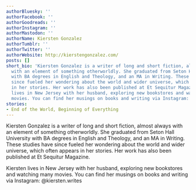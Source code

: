 ```yaml
---
authorBluesky: ''
authorFacebook: ''
authorGoodreads: ''
authorInstagram: ''
authorMastodon: ''
authorName: Kiersten Gonzalez
authorTumblr: ''
authorTwitter: ''
authorWebsite: http://kierstengonzalez.com/
posts: []
short_bio: 'Kiersten Gonzalez is a writer of long and short fiction, almost always
  with an element of something otherworldly. She graduated from Seton Hall University
  with BA degrees in English and Theology, and an MA in Writing. These studies have
  since fueled her wondering about the world and wider universe, which often appears
  in her stories. Her work has also been published at Et Sequitur Magazine. Kiersten
  lives in New Jersey with her husband, exploring new bookstores and watching many
  movies. You can find her musings on books and writing via Instagram: @kiersten.writes'
stories:
- End of the World, Beginning of Everything
---
```


Kiersten Gonzalez is a writer of long and short fiction, almost always with an element of something otherworldly. She graduated from Seton Hall University with BA degrees in English and Theology, and an MA in Writing. These studies have since fueled her wondering about the world and wider universe, which often appears in her stories. Her work has also been published at Et Sequitur Magazine.

Kiersten lives in New Jersey with her husband, exploring new bookstores and watching many movies. You can find her musings on books and writing via Instagram: @kiersten.writes